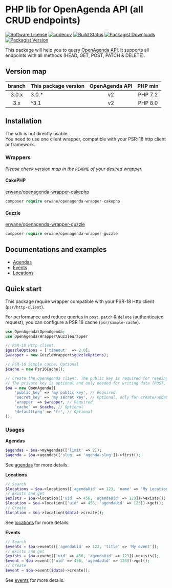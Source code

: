 # PHP lib for OpenAgenda API (all CRUD endpoints)

[![Software License](https://img.shields.io/badge/license-MIT-brightgreen.svg?style=flat-square)](LICENSE)
[![codecov](https://codecov.io/gh/Erwane/openagenda-api/branch/3.x/graph/badge.svg?token=hF5HhETnkg)](https://codecov.io/gh/Erwane/openagenda-api)
[![Build Status](https://github.com/Erwane/openagenda-api/actions/workflows/ci.yml/badge.svg?branch=3.x)](https://github.com/Erwane/openagenda-api/actions)
[![Packagist Downloads](https://img.shields.io/packagist/dt/Erwane/openagenda-api)](https://packagist.org/packages/Erwane/openagenda-api)
[![Packagist Version](https://img.shields.io/packagist/v/Erwane/openagenda-api)](https://packagist.org/packages/Erwane/openagenda-api)

This package will help you to query [OpenAgenda API](https://developers.openagenda.com/).
It supports all endpoints with all methods (HEAD, GET, POST, PATCH & DELETE).

## Version map

| branch | This package version | OpenAgenda API | PHP min |
|:------:|----------------------|:--------------:|:-------:|
| 3.0.x  | 3.0.*                |       v2       | PHP 7.2 |
|  3.x   | ^3.1                 |       v2       | PHP 8.0 |

## Installation

The sdk is not directly usable.  
You need to use one client wrapper, compatible with your PSR-18 http client or framework.

### Wrappers
_Please check version map in the `README` of your desired wrapper._

#### CakePHP 
[erwane/openagenda-wrapper-cakephp](https://github.com/Erwane/openagenda-wrapper-cakephp)
```php
composer require erwane/openagenda-wrapper-cakephp
```

#### Guzzle 
[erwane/openagenda-wrapper-guzzle](https://github.com/Erwane/openagenda-wrapper-guzzle)
```php
composer require erwane/openagenda-wrapper-guzzle
```

## Documentations and examples

* [Agendas](docs/agendas.md)
* [Events](docs/events.md)
* [Locations](docs/locations.md)

## Quick start

This package require wrapper compatible with your PSR-18 Http client (`psr/http-client`).

For performance and reduce queries in `post`, `patch` & `delete` (authenticated request), you can configure a PSR 16 cache (`psr/simple-cache`).

```php
use OpenAgenda\OpenAgenda;
use OpenAgenda\Wrapper\GuzzleWrapper

// PSR-18 Http client.
$guzzleOptions = ['timeout'  => 2.0];
$wrapper = new GuzzleWrapper($guzzleOptions);

// PSR-16 Simple cache. Optional
$cache = new Psr16Cache();

// Create the OpenAgenda client. The public key is required for reading data (GET)
// The private key is optional and only needed for writing data (POST, PUT, DELETE)
$oa = new OpenAgenda([
    'public_key' => 'my public key', // Required
    'secret_key' => 'my secret key', // Optional, only for create/update/delete
    'wrapper' => $wrapper, // Required
    'cache' => $cache, // Optional
    'defaultLang' => 'fr', // Optional
]);
```

### Usages

**Agendas**
```php
$agendas = $oa->myAgendas(['limit' => 2]);
$agenda = $oa->agendas(['slug' => 'agenda-slug'])->first();
```
See [agendas](docs/agendas.md) for more details.

**Locations**
```php
// Search
$locations = $oa->locations(['agendaUid' => 123, 'name' => 'My Location']);
// Exists and get
$exists = $oa->location(['uid' => 456, 'agendaUid' => 123])->exists();
$location = $oa->location(['uid' => 456, 'agendaUid' => 123])->get();
// Create
$location = $oa->location($data)->create();
```
See [locations](docs/locations.md) for more details.

**Events**
```php
// Search
$events = $oa->events(['agendaUid' => 123, 'title' => 'My event']);
// Exists and get
$exists = $oa->event(['uid' => 456, 'agendaUid' => 123])->exists();
$event = $oa->event(['uid' => 456, 'agendaUid' => 123])->get();
// Create
$event = $oa->event($data)->create();
```
See [events](docs/events.md) for more details.
